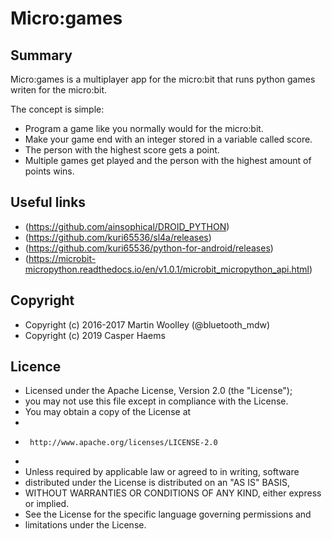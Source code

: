 # Micro:games

## Summary
Micro:games is a multiplayer app for the micro:bit that runs python games writen for the micro:bit.

The concept is simple:
 * Program a game like you normally would for the micro:bit.
 * Make your game end with an integer stored in a variable called score.
 * The person with the highest score gets a point.
 * Multiple games get played and the person with the highest amount of points wins.

## Useful links
 * (https://github.com/ainsophical/DROID_PYTHON)
 * (https://github.com/kuri65536/sl4a/releases)
 * (https://github.com/kuri65536/python-for-android/releases)
 * (https://microbit-micropython.readthedocs.io/en/v1.0.1/microbit_micropython_api.html)

## Copyright
 * Copyright (c) 2016-2017 Martin Woolley (@bluetooth_mdw)
 * Copyright (c) 2019 Casper Haems

## Licence

 *  Licensed under the Apache License, Version 2.0 (the "License");
 *  you may not use this file except in compliance with the License.
 *  You may obtain a copy of the License at
 *
 *      http://www.apache.org/licenses/LICENSE-2.0
 *
 *  Unless required by applicable law or agreed to in writing, software
 *  distributed under the License is distributed on an "AS IS" BASIS,
 *  WITHOUT WARRANTIES OR CONDITIONS OF ANY KIND, either express or implied.
 *  See the License for the specific language governing permissions and
 *  limitations under the License.
